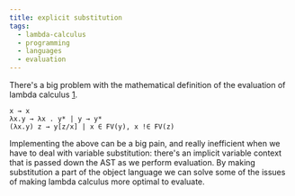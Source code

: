 ```yaml
---
title: explicit substitution
tags:
  - lambda-calculus
  - programming
  - languages
  - evaluation
---
```


There's a big problem with the mathematical definition of the evaluation of
lambda calculus [1].

```
x → x
λx.y → λx . y* | y → y*
(λx.y) z → y[z/x] | x ∈ FV(y), x !∈ FV(z)
```
Implementing the above can be a big pain, and really inefficient when we have
to deal with variable substitution: there's an implicit variable context that
is passed down the AST as we perform evaluation. By making substitution a part
of the object language we can solve some of the issues of making lambda
calculus more optimal to evaluate.

[1]: ./2016404.md

